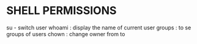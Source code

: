 # SHELL PERMISSIONS
su - switch user
whoami : display the name of current user
groups : to se groups of users
chown : change owner from to
